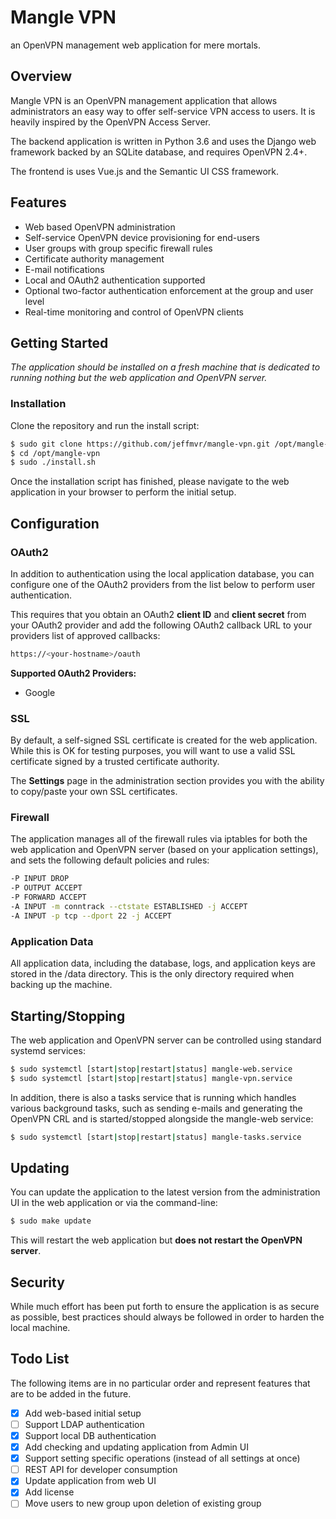 # Mangle VPN
an OpenVPN management web application for mere mortals.

## Overview
Mangle VPN is an OpenVPN management application that allows administrators an
easy way to offer self-service VPN access to users. It is heavily inspired by
the OpenVPN Access Server.

The backend application is written in Python 3.6 and uses the Django web 
framework backed by an SQLite database, and requires OpenVPN 2.4+.

The frontend is uses Vue.js and the Semantic UI CSS framework.

## Features
- Web based OpenVPN administration
- Self-service OpenVPN device provisioning for end-users
- User groups with group specific firewall rules
- Certificate authority management
- E-mail notifications
- Local and OAuth2 authentication supported
- Optional two-factor authentication enforcement at the group and user level
- Real-time monitoring and control of OpenVPN clients

## Getting Started
*The application should be installed on a fresh machine that is dedicated to 
running nothing but the web application and OpenVPN server.*

### Installation
Clone the repository and run the install script:
```bash
$ sudo git clone https://github.com/jeffmvr/mangle-vpn.git /opt/mangle-vpn
$ cd /opt/mangle-vpn
$ sudo ./install.sh
``` 
Once the installation script has finished, please navigate to the web
application in your browser to perform the initial setup.

## Configuration

### OAuth2
In addition to authentication using the local application database, you can
configure one of the OAuth2 providers from the list below to perform user
authentication.

This requires that you obtain an OAuth2 **client ID** and **client secret**
from your OAuth2 provider and add the following OAuth2 callback URL to your
providers list of approved callbacks:
```bash
https://<your-hostname>/oauth
```

**Supported OAuth2 Providers:**
- Google

### SSL
By default, a self-signed SSL certificate is created for the web application. 
While this is OK for testing purposes, you will want to use a valid SSL
certificate signed by a trusted certificate authority.

The **Settings** page in the administration section provides you with the
ability to copy/paste your own SSL certificates.

### Firewall
The application manages all of the firewall rules via iptables for both the web
application and OpenVPN server (based on your application settings), and sets 
the following default policies and rules:
```bash
-P INPUT DROP
-P OUTPUT ACCEPT
-P FORWARD ACCEPT
-A INPUT -m conntrack --ctstate ESTABLISHED -j ACCEPT
-A INPUT -p tcp --dport 22 -j ACCEPT
```

### Application Data
All application data, including the database, logs, and application keys are
stored in the <app-path>/data directory. This is the only directory required
when backing up the machine.

## Starting/Stopping
The web application and OpenVPN server can be controlled using standard systemd
services: 
```bash
$ sudo systemctl [start|stop|restart|status] mangle-web.service
$ sudo systemctl [start|stop|restart|status] mangle-vpn.service
```

In addition, there is also a tasks service that is running which handles various
background tasks, such as sending e-mails and generating the OpenVPN CRL and
is started/stopped alongside the mangle-web service:
```bash
$ sudo systemctl [start|stop|restart|status] mangle-tasks.service
```

## Updating
You can update the application to the latest version from the administration
UI in the web application or via the command-line:
```bash
$ sudo make update
```
This will restart the web application but **does not restart the OpenVPN
server**.

## Security
While much effort has been put forth to ensure the application is as secure as
possible, best practices should always be followed in order to harden the local 
machine.

## Todo List
The following items are in no particular order and represent features that are
to be added in the future.
- [x] Add web-based initial setup
- [ ] Support LDAP authentication
- [x] Support local DB authentication
- [x] Add checking and updating application from Admin UI
- [x] Support setting specific operations (instead of all settings at once)
- [ ] REST API for developer consumption
- [x] Update application from web UI
- [x] Add license
- [ ] Move users to new group upon deletion of existing group
